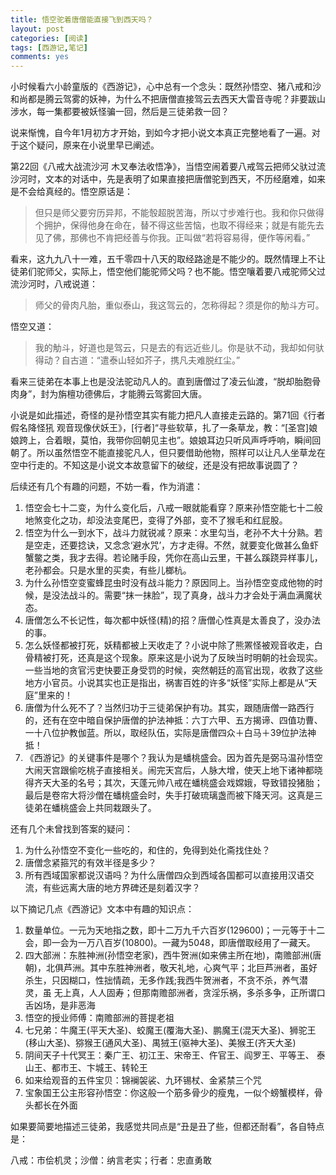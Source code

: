 ```yaml
---
title: 悟空驼着唐僧能直接飞到西天吗？
layout: post
categories: [阅读]
tags: [西游记,笔记]
comments: yes
---
```


小时候看六小龄童版的《西游记》，心中总有一个念头：既然孙悟空、猪八戒和沙和尚都是腾云驾雾的妖神，为什么不把唐僧直接驾云去西天大雷音寺呢？非要跋山涉水，每一集都要被妖怪骗一回，然后是三徒弟救一回？

说来惭愧，自今年1月初方才开始，到如今才把小说文本真正完整地看了一遍。对于这个疑问，原来在小说里早已阐述。

第22回《八戒大战流沙河 木叉奉法收悟净》，当悟空闹着要八戒驾云把师父驮过流沙河时，文本的对话中，先是表明了如果直接把唐僧驼到西天，不历经磨难，如来是不会给真经的。悟空原话是：

> 但只是师父要穷历异邦，不能彀超脱苦海，所以寸步难行也。我和你只做得个拥护，保得他身在命在，替不得这些苦恼，也取不得经来；就是有能先去见了佛，那佛也不肯把经善与你我。正叫做“若将容易得，便作等闲看。”

看来，这九九八十一难，五千零四十八天的取经路途是不能少的。既然情理上不让徒弟们驼师父，实际上，悟空他们能驼师父吗？也不能。悟空嚷着要八戒驼师父过流沙河时，八戒说道：

> 师父的骨肉凡胎，重似泰山，我这驾云的，怎称得起？须是你的觔斗方可。

悟空又道：

> 我的觔斗，好道也是驾云，只是去的有远近些儿。你是驮不动，我却如何驮得动？自古道：“遣泰山轻如芥子，携凡夫难脱红尘。”

看来三徒弟在本事上也是没法驼动凡人的。直到唐僧过了凌云仙渡，“脱却胎胞骨肉身”，封为旃檀功德佛后，才能腾云驾雾回大唐。

小说是如此描述，奇怪的是孙悟空其实有能力把凡人直接走云路的。第71回《行者假名降怪犼 观音现像伏妖王》，[行者]“寻些软草，扎了一条草龙，教：“[圣宫]娘娘跨上，合着眼，莫怕，我带你回朝见主也”。娘娘耳边只听风声呼呼响，瞬间回朝了。所以虽然悟空不能直接驼凡人，但只要借助他物，照样可以让凡人坐草龙在空中行走的。不知这是小说文本故意留下的破绽，还是没有把故事说圆了？

后续还有几个有趣的问题，不妨一看，作为消遣：

1. 悟空会七十二变，为什么变化后，八戒一眼就能看穿？原来孙悟空能七十二般地煞变化之功，却没法变尾巴，变得了外部，变不了猴毛和红屁股。
2. 悟空为什么一到水下，战斗力就锐减？原来：水里勾当，老孙不大十分熟。若是空走，还要捻诀，又念念‘避水咒’，方才走得。不然，就要变化做甚么鱼虾蟹鳖之类，我才去得。若论赌手段，凭你在高山云里，干甚么蹊跷异样事儿，老孙都会。只是水里的买卖，有些儿榔杭。
3. 为什么孙悟空变蜜蜂昆虫时没有战斗能力？原因同上。当孙悟空变成他物的时候，是没法战斗的。需要“抹一抹脸”，现了真身，战斗力才会处于满血满魔状态。
4. 唐僧怎么不长记性，每次都中妖怪(精)的招？唐僧心性真是太善良了，没办法的事。
5. 怎么妖怪都被打死，妖精都被上天收走了？小说中除了熊罴怪被观音收走，白骨精被打死，还真是这个现象。原来这是小说为了反映当时明朝的社会现实。一些当地的贪官污吏快要正身受罚的时候，突然朝廷的高官出现，收救了这些地方小官员。小说其实也正是指出，祸害百姓的许多“妖怪”实际上都是从“天庭”里来的！
6. 唐僧为什么死不了？当然归功于三徒弟保护有功。其实，跟随唐僧一路西行的，还有在空中暗自保护唐僧的护法神抵：六丁六甲、五方揭谛、四值功曹、一十八位护教伽蓝。所以，取经队伍，实际是唐僧四众＋白马＋39位护法神抵！
7. 《西游记》的关键事件是哪个？我认为是蟠桃盛会。因为首先是弼马温孙悟空大闹天宫跟偷吃桃子直接相关。闹完天宫后，人脉大增，使天上地下诸神都晓得齐天大圣的名号；其次，天蓬元帅八戒在蟠桃盛会戏嫦娥，导致错投猪胎；最后是卷帘大将沙僧在蟠桃盛会时，失手打破琉璃盏而被下降天河。这真是三徒弟在蟠桃盛会上共同栽跟头了。

还有几个未曾找到答案的疑问：

1. 为什么孙悟空不变化一些吃的，和住的，免得到处化斋找住处？
2. 唐僧念紧箍咒的有效半径是多少？
3. 所有西域国家都说汉语吗？为什么唐僧四众到西域各国都可以直接用汉语交流，有些远离大唐的地方界碑还是刻着汉字？


以下摘记几点《西游记》文本中有趣的知识点：

1.	数量单位。一元为天地指之数，即十二万九千六百岁(129600)；一元等于十二会，即一会为一万八百岁(10800)。一藏为5048，即唐僧取经用了一藏天。
1.	四大部洲：东胜神洲(孙悟空老家)，西牛贺洲(如来佛主所在地)，南赡部洲(唐朝)，北俱芦洲。其中东胜神洲者，敬天礼地，心爽气平；北巨芦洲者，虽好杀生，只因糊口，性拙情疏，无多作践;我西牛贺洲者，不贪不杀，养气潜灵，虽 无上真，人人固寿；但那南赡部洲者，贪淫乐祸，多杀多争，正所谓口舌凶场，是非恶海
1.	悟空的授业师傅：南赡部洲的菩提老祖
1.	七兄弟：牛魔王(平天大圣)、蛟魔王(覆海大圣)、鹏魔王(混天大圣)、狮驼王(移山大圣)、猕猴王(通风大圣)、禺狨王(驱神大圣)、美猴王(齐天大圣)
1.	阴间天子十代冥王：秦广王、初江王、宋帝王、仵官王、阎罗王、平等王、 泰山王、都市王、卞城王、转轮王
1.	如来给观音的五件宝贝：锦襕袈裟、九环锡杖、金紧禁三个咒
1.	宝象国王公主形容孙悟空：你这般一个筋多骨少的瘦鬼，一似个螃蟹模样，骨头都长在外面

如果要简要地描述三徒弟，我感觉共同点是“丑是丑了些，但都还耐看”，各自特点是：

八戒：市侩机灵；沙僧：纳言老实；行者：忠直勇敢